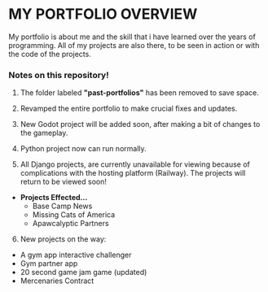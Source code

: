 # **MY PORTFOLIO OVERVIEW**

My portfolio is about me and the skill that i have learned over the years of programming. All of my projects are also there, to be seen in action or with the code of the projects.

### Notes on this repository!

1. The folder labeled **"past-portfolios"** has been removed to save space.

2. Revamped the entire portfolio to make crucial fixes and updates.

3. New Godot project will be added soon, after making a bit of changes to the gameplay.

4. Python project now can run normally.

5. All Django projects, are currently unavailable for viewing because of complications with the hosting platform (Railway). The projects will return to be viewed soon!

  - **Projects Effected...**
    - Base Camp News
    - Missing Cats of America
    - Apawcalyptic Partners

6. New projects on the way:
  - A gym app interactive challenger 
  - Gym partner app
  - 20 second game jam game (updated)
  - Mercenaries Contract
